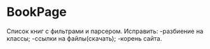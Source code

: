 # BookPage
Список книг с фильтрами и парсером. Исправить: -разбиение на классы; -ссылки на файлы(скачать); -корень сайта.
